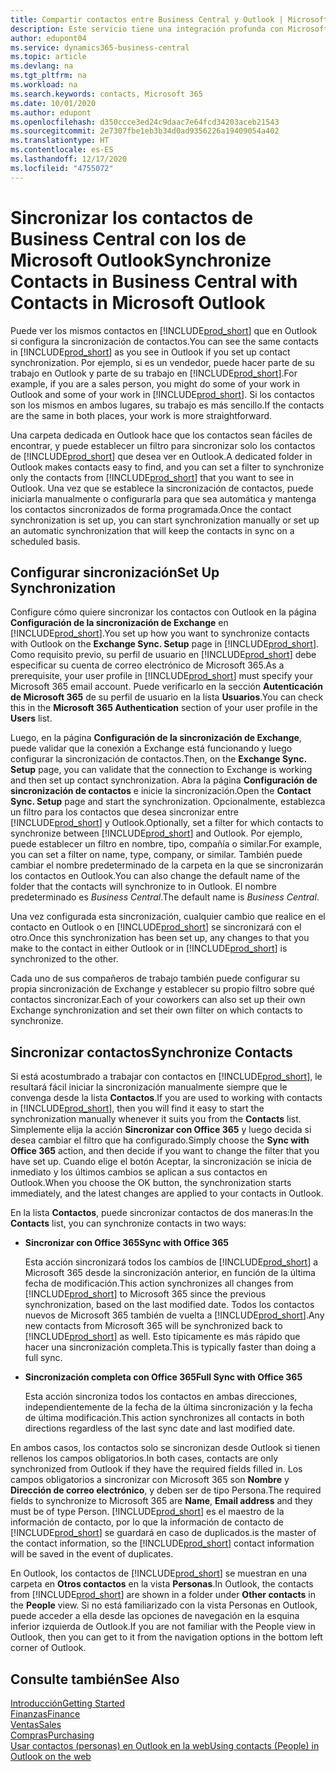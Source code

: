 ```yaml
---
title: Compartir contactos entre Business Central y Outlook | Microsoft Docs
description: Este servicio tiene una integración profunda con Microsoft 365 para que pueda compartir contactos entre Outlook y Business Central.
author: edupont04
ms.service: dynamics365-business-central
ms.topic: article
ms.devlang: na
ms.tgt_pltfrm: na
ms.workload: na
ms.search.keywords: contacts, Microsoft 365
ms.date: 10/01/2020
ms.author: edupont
ms.openlocfilehash: d350ccce3ed24c9daac7e64fcd34203aceb21543
ms.sourcegitcommit: 2e7307fbe1eb3b34d0ad9356226a19409054a402
ms.translationtype: HT
ms.contentlocale: es-ES
ms.lasthandoff: 12/17/2020
ms.locfileid: "4755072"
---
```

# <a name="synchronize-contacts-in-business-central-with-contacts-in-microsoft-outlook"></a><span data-ttu-id="67f5c-103">Sincronizar los contactos de Business Central con los de Microsoft Outlook</span><span class="sxs-lookup"><span data-stu-id="67f5c-103">Synchronize Contacts in Business Central with Contacts in Microsoft Outlook</span></span>
<span data-ttu-id="67f5c-104">Puede ver los mismos contactos en [!INCLUDE[prod_short](includes/prod_short.md)] que en Outlook si configura la sincronización de contactos.</span><span class="sxs-lookup"><span data-stu-id="67f5c-104">You can see the same contacts in [!INCLUDE[prod_short](includes/prod_short.md)] as you see in Outlook if you set up contact synchronization.</span></span> <span data-ttu-id="67f5c-105">Por ejemplo, si es un vendedor, puede hacer parte de su trabajo en Outlook y parte de su trabajo en [!INCLUDE[prod_short](includes/prod_short.md)].</span><span class="sxs-lookup"><span data-stu-id="67f5c-105">For example, if you are a sales person, you might do some of your work in Outlook and some of your work in [!INCLUDE[prod_short](includes/prod_short.md)].</span></span> <span data-ttu-id="67f5c-106">Si los contactos son los mismos en ambos lugares, su trabajo es más sencillo.</span><span class="sxs-lookup"><span data-stu-id="67f5c-106">If the contacts are the same in both places, your work is more straightforward.</span></span>  

<span data-ttu-id="67f5c-107">Una carpeta dedicada en Outlook hace que los contactos sean fáciles de encontrar, y puede establecer un filtro para sincronizar solo los contactos de [!INCLUDE[prod_short](includes/prod_short.md)] que desea ver en Outlook.</span><span class="sxs-lookup"><span data-stu-id="67f5c-107">A dedicated folder in Outlook makes contacts easy to find, and you can set a filter to synchronize only the contacts from [!INCLUDE[prod_short](includes/prod_short.md)] that you want to see in Outlook.</span></span> <span data-ttu-id="67f5c-108">Una vez que se establece la sincronización de contactos, puede iniciarla manualmente o configurarla para que sea automática y mantenga los contactos sincronizados de forma programada.</span><span class="sxs-lookup"><span data-stu-id="67f5c-108">Once the contact synchronization is set up, you can start synchronization manually or set up an automatic synchronization that will keep the contacts in sync on a scheduled basis.</span></span>  

## <a name="set-up-synchronization"></a><span data-ttu-id="67f5c-109">Configurar sincronización</span><span class="sxs-lookup"><span data-stu-id="67f5c-109">Set Up Synchronization</span></span>
<span data-ttu-id="67f5c-110">Configure cómo quiere sincronizar los contactos con Outlook en la página **Configuración de la sincronización de Exchange** en [!INCLUDE[prod_short](includes/prod_short.md)].</span><span class="sxs-lookup"><span data-stu-id="67f5c-110">You set up how you want to synchronize contacts with Outlook on the **Exchange Sync. Setup** page in [!INCLUDE[prod_short](includes/prod_short.md)].</span></span> <span data-ttu-id="67f5c-111">Como requisito previo, su perfil de usuario en [!INCLUDE[prod_short](includes/prod_short.md)] debe especificar su cuenta de correo electrónico de Microsoft 365.</span><span class="sxs-lookup"><span data-stu-id="67f5c-111">As a prerequisite, your user profile in [!INCLUDE[prod_short](includes/prod_short.md)] must specify your Microsoft 365 email account.</span></span> <span data-ttu-id="67f5c-112">Puede verificarlo en la sección **Autenticación de Microsoft 365** de su perfil de usuario en la lista **Usuarios**.</span><span class="sxs-lookup"><span data-stu-id="67f5c-112">You can check this in the **Microsoft 365 Authentication** section of your user profile in the **Users** list.</span></span>  

<span data-ttu-id="67f5c-113">Luego, en la página **Configuración de la sincronización de Exchange**, puede validar que la conexión a Exchange está funcionando y luego configurar la sincronización de contactos.</span><span class="sxs-lookup"><span data-stu-id="67f5c-113">Then, on the **Exchange Sync. Setup** page, you can validate that the connection to Exchange is working and then set up contact synchronization.</span></span> <span data-ttu-id="67f5c-114">Abra la página **Configuración de sincronización de contactos** e inicie la sincronización.</span><span class="sxs-lookup"><span data-stu-id="67f5c-114">Open the **Contact Sync. Setup** page and start the synchronization.</span></span> <span data-ttu-id="67f5c-115">Opcionalmente, establezca un filtro para los contactos que desea sincronizar entre [!INCLUDE[prod_short](includes/prod_short.md)] y Outlook.</span><span class="sxs-lookup"><span data-stu-id="67f5c-115">Optionally, set a filter for which contacts to synchronize between [!INCLUDE[prod_short](includes/prod_short.md)] and Outlook.</span></span> <span data-ttu-id="67f5c-116">Por ejemplo, puede establecer un filtro en nombre, tipo, compañía o similar.</span><span class="sxs-lookup"><span data-stu-id="67f5c-116">For example, you can set a filter on name, type, company, or similar.</span></span> <span data-ttu-id="67f5c-117">También puede cambiar el nombre predeterminado de la carpeta en la que se sincronizarán los contactos en Outlook.</span><span class="sxs-lookup"><span data-stu-id="67f5c-117">You can also change the default name of the folder that the contacts will synchronize to in Outlook.</span></span> <span data-ttu-id="67f5c-118">El nombre predeterminado es *Business Central*.</span><span class="sxs-lookup"><span data-stu-id="67f5c-118">The default name is *Business Central*.</span></span>  

<span data-ttu-id="67f5c-119">Una vez configurada esta sincronización, cualquier cambio que realice en el contacto en Outlook o en [!INCLUDE[prod_short](includes/prod_short.md)] se sincronizará con el otro.</span><span class="sxs-lookup"><span data-stu-id="67f5c-119">Once this synchronization has been set up, any changes to that you make to the contact in either Outlook or in [!INCLUDE[prod_short](includes/prod_short.md)] is synchronized to the other.</span></span>  

<span data-ttu-id="67f5c-120">Cada uno de sus compañeros de trabajo también puede configurar su propia sincronización de Exchange y establecer su propio filtro sobre qué contactos sincronizar.</span><span class="sxs-lookup"><span data-stu-id="67f5c-120">Each of your coworkers can also set up their own Exchange synchronization and set their own filter on which contacts to synchronize.</span></span>  

## <a name="synchronize-contacts"></a><span data-ttu-id="67f5c-121">Sincronizar contactos</span><span class="sxs-lookup"><span data-stu-id="67f5c-121">Synchronize Contacts</span></span>
<span data-ttu-id="67f5c-122">Si está acostumbrado a trabajar con contactos en [!INCLUDE[prod_short](includes/prod_short.md)], le resultará fácil iniciar la sincronización manualmente siempre que le convenga desde la lista **Contactos**.</span><span class="sxs-lookup"><span data-stu-id="67f5c-122">If you are used to working with contacts in [!INCLUDE[prod_short](includes/prod_short.md)], then you will find it easy to start the synchronization manually whenever it suits you from the **Contacts** list.</span></span> <span data-ttu-id="67f5c-123">Simplemente elija la acción **Sincronizar con Office 365** y luego decida si desea cambiar el filtro que ha configurado.</span><span class="sxs-lookup"><span data-stu-id="67f5c-123">Simply choose the **Sync with Office 365** action, and then decide if you want to change the filter that you have set up.</span></span> <span data-ttu-id="67f5c-124">Cuando elige el botón Aceptar, la sincronización se inicia de inmediato y los últimos cambios se aplican a sus contactos en Outlook.</span><span class="sxs-lookup"><span data-stu-id="67f5c-124">When you choose the OK button, the synchronization starts immediately, and the latest changes are applied to your contacts in Outlook.</span></span>  

<span data-ttu-id="67f5c-125">En la lista **Contactos**, puede sincronizar contactos de dos maneras:</span><span class="sxs-lookup"><span data-stu-id="67f5c-125">In the **Contacts** list, you can synchronize contacts in two ways:</span></span>

* <span data-ttu-id="67f5c-126">**Sincronizar con Office 365**</span><span class="sxs-lookup"><span data-stu-id="67f5c-126">**Sync with Office 365**</span></span>

  <span data-ttu-id="67f5c-127">Esta acción sincronizará todos los cambios de [!INCLUDE[prod_short](includes/prod_short.md)] a Microsoft 365 desde la sincronización anterior, en función de la última fecha de modificación.</span><span class="sxs-lookup"><span data-stu-id="67f5c-127">This action synchronizes all changes from [!INCLUDE[prod_short](includes/prod_short.md)] to Microsoft 365 since the previous synchronization, based on the last modified date.</span></span> <span data-ttu-id="67f5c-128">Todos los contactos nuevos de Microsoft 365 también de vuelta a [!INCLUDE[prod_short](includes/prod_short.md)].</span><span class="sxs-lookup"><span data-stu-id="67f5c-128">Any new contacts from Microsoft 365 will be synchronized back to [!INCLUDE[prod_short](includes/prod_short.md)] as well.</span></span> <span data-ttu-id="67f5c-129">Esto típicamente es más rápido que hacer una sincronización completa.</span><span class="sxs-lookup"><span data-stu-id="67f5c-129">This is typically faster than doing a full sync.</span></span>  

* <span data-ttu-id="67f5c-130">**Sincronización completa con Office 365**</span><span class="sxs-lookup"><span data-stu-id="67f5c-130">**Full Sync with Office 365**</span></span>

  <span data-ttu-id="67f5c-131">Esta acción sincroniza todos los contactos en ambas direcciones, independientemente de la fecha de la última sincronización y la fecha de última modificación.</span><span class="sxs-lookup"><span data-stu-id="67f5c-131">This action synchronizes all contacts in both directions regardless of the last sync date and last modified date.</span></span>  

<span data-ttu-id="67f5c-132">En ambos casos, los contactos solo se sincronizan desde Outlook si tienen rellenos los campos obligatorios.</span><span class="sxs-lookup"><span data-stu-id="67f5c-132">In both cases, contacts are only synchronized from Outlook if they have the required fields filled in.</span></span> <span data-ttu-id="67f5c-133">Los campos obligatorios a sincronizar con Microsoft 365 son **Nombre** y **Dirección de correo electrónico**, y deben ser de tipo Persona.</span><span class="sxs-lookup"><span data-stu-id="67f5c-133">The required fields to synchronize to Microsoft 365 are **Name**, **Email address** and they must be of type Person.</span></span> [!INCLUDE[prod_short](includes/prod_short.md)] <span data-ttu-id="67f5c-134">es el maestro de la información de contacto, por lo que la información de contacto de [!INCLUDE[prod_short](includes/prod_short.md)] se guardará en caso de duplicados.</span><span class="sxs-lookup"><span data-stu-id="67f5c-134">is the master of the contact information, so the [!INCLUDE[prod_short](includes/prod_short.md)] contact information will be saved in the event of duplicates.</span></span>  

<span data-ttu-id="67f5c-135">En Outlook, los contactos de [!INCLUDE[prod_short](includes/prod_short.md)] se muestran en una carpeta en **Otros contactos** en la vista **Personas**.</span><span class="sxs-lookup"><span data-stu-id="67f5c-135">In Outlook, the contacts from [!INCLUDE[prod_short](includes/prod_short.md)] are shown in a folder under **Other contacts** in the **People**  view.</span></span> <span data-ttu-id="67f5c-136">Si no está familiarizado con la vista Personas en Outlook, puede acceder a ella desde las opciones de navegación en la esquina inferior izquierda de Outlook.</span><span class="sxs-lookup"><span data-stu-id="67f5c-136">If you are not familiar with the People view in Outlook, then you can get to it from the navigation options in the bottom left corner of Outlook.</span></span>  

## <a name="see-also"></a><span data-ttu-id="67f5c-137">Consulte también</span><span class="sxs-lookup"><span data-stu-id="67f5c-137">See Also</span></span>
[<span data-ttu-id="67f5c-138">Introducción</span><span class="sxs-lookup"><span data-stu-id="67f5c-138">Getting Started</span></span>](product-get-started.md)  
[<span data-ttu-id="67f5c-139">Finanzas</span><span class="sxs-lookup"><span data-stu-id="67f5c-139">Finance</span></span>](finance.md)  
[<span data-ttu-id="67f5c-140">Ventas</span><span class="sxs-lookup"><span data-stu-id="67f5c-140">Sales</span></span>](sales-manage-sales.md)  
[<span data-ttu-id="67f5c-141">Compras</span><span class="sxs-lookup"><span data-stu-id="67f5c-141">Purchasing</span></span>](purchasing-manage-purchasing.md)  
[<span data-ttu-id="67f5c-142">Usar contactos (personas) en Outlook en la web</span><span class="sxs-lookup"><span data-stu-id="67f5c-142">Using contacts (People) in Outlook on the web</span></span>](https://support.office.com/article/Using-contacts-People-in-Outlook-on-the-web-1e3438c7-26b2-420c-87de-3cea9d31b5cb?appver=OWB150)  
